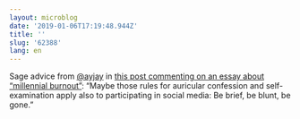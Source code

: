 ```yaml
---
layout: microblog
date: '2019-01-06T17:19:48.944Z'
title: ''
slug: '62388'
lang: en
---
```

Sage advice from [@ayjay](https://micro.blog/ayjay) in [this post commenting on an essay about “millennial burnout”](https://blog.ayjay.org/scruples/): “Maybe those rules for auricular confession and self-examination apply also to participating in social media: Be brief, be blunt, be gone.”
